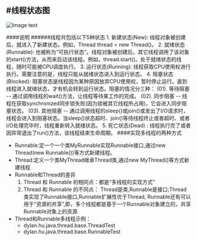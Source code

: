 #线程状态图
-
![Image text](/E:/ideaspace/thread/src/main/resources/image/thread_status.png)

####说明
   ######线程共包括以下5种状态
    1. 新建状态(New): 线程对象被创建后，就进入了新建状态。例如，Thread thread = new Thread()。
    2. 就绪状态(Runnable): 也被称为“可执行状态”。线程对象被创建后，其它线程调用了该对象的start()方法，从而来启动该线程。例如，thread.start()。处于就绪状态的线程，随时可能被CPU调度执行。
    3. 运行状态(Running): 线程获取CPU使用权进行执行。需要注意的是，线程只能从就绪状态进入到运行状态。
    4. 阻塞状态(Blocked): 阻塞状态是线程因为某种原因放弃CPU使用权，暂时停止运行。直到线程进入就绪状态，才有机会转到运行状态。阻塞的情况分三种：
        (01). 等待阻塞 -- 通过调用线程的wait()方法，让线程等待某工作的完成。
        (02). 同步阻塞 -- 线程在获取synchronized同步锁失败(因为锁被其它线程所占用)，它会进入同步阻塞状态。
        (03). 其他阻塞 -- 通过调用线程的sleep()或join()或发出了I/O请求时，线程会进入到阻塞状态。当sleep()状态超时、join()等待线程终止或者超时、或者I/O处理完毕时，线程重新转入就绪状态。
    5. 死亡状态(Dead)    : 线程执行完了或者因异常退出了run()方法，该线程结束生命周期。
####实现多线程的两种方式
   * Runnable:定一个一个类MyRunnable实现Runnable接口,通过new Thread(new Runnable())等方式新建线程。
   * Thread:定义一个类MyThread继承Thread类,通过new MyThread()等方式新建线程
   * Runnable和Thread的差异
     1. Thread 和 Runnable 的相同点：都是“多线程的实现方式”
     2. Thread 和 Runnable 的不同点：
        Thread是类,Runnable是接口;Thread类实现了Runnable接口,Runnable扩展性优于Thread,
        Runnable还有可以用于“资源的共享”,即，多个线程都是基于一个Runnable对象建立的，共享Runnable对象上的资源
   * Thread和Runnable多线程示例：
        - dylan.hu.java.thread.base.ThreadTest
        - dylan.hu.java.thread.base.RunnableTest
     